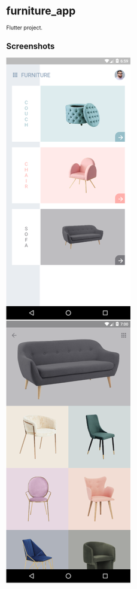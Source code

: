 # furniture_app

Flutter project.

## Screenshots

![GitHub Logo](/screenshots/001.png)     ![GitHub Logo](/screenshots/002.png)



